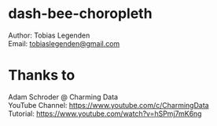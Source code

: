 # dash-bee-choropleth
Author: Tobias Legenden \
Email: tobiaslegenden@gmail.com
# Thanks to
Adam Schroder @ Charming Data \
YouTube Channel: https://www.youtube.com/c/CharmingData \
Tutorial: https://www.youtube.com/watch?v=hSPmj7mK6ng
